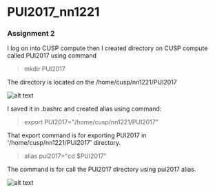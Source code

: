 # PUI2017_nn1221

### Assignment 2

I log on into CUSP compute then I created directory on CUSP compute called PUI2017 using command 
> mkdir PUI2017

The directory is located on the /home/cusp/nn1221/PUI2017

![alt text](https://raw.githubusercontent.com/ninanrh/PUI2017_nn1221/master/directory.png)


I saved it in .bashrc and created alias using command:

> export PUI2017="/home/cusp/nn1221/PUI2017"

That export command is for exporting PUI2017 in '/home/cusp/nn1221/PUI2017' directory.

> alias pui2017="cd $PUI2017"

The command is for call the PUI2017 directory using pui2017 alias.

![alt text](https://raw.githubusercontent.com/ninanrh/PUI2017_nn1221/master/bashprofile.png)

